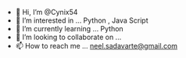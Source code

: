 - 👋 Hi, I’m @Cynix54
- 👀 I’m interested in ... Python , Java Script
- 🌱 I’m currently learning ... Python
- 💞️ I’m looking to collaborate on ...
- 📫 How to reach me ... neel.sadavarte@gmail.com

<!---
Cynix54/Cynix54 is a ✨ special ✨ repository because its `README.md` (this file) appears on your GitHub profile.
You can click the Preview link to take a look at your changes.
--->
